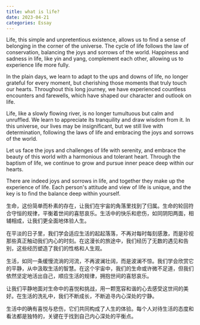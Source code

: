 ```yaml
---
title: what is life?
date: 2023-04-21
categories: Essay
---
```


Life, this simple and unpretentious existence, allows us to find a sense of belonging in the corner of the universe. The cycle of life follows the law of conservation, balancing the joys and sorrows of the world. Happiness and sadness in life, like yin and yang, complement each other, allowing us to experience life more fully.

In the plain days, we learn to adapt to the ups and downs of life, no longer grateful for every moment, but cherishing those moments that truly touch our hearts. Throughout this long journey, we have experienced countless encounters and farewells, which have shaped our character and outlook on life.

Life, like a slowly flowing river, is no longer tumultuous but calm and unruffled. We learn to appreciate its tranquility and draw wisdom from it. In this universe, our lives may be insignificant, but we still live with determination, following the laws of life and embracing the joys and sorrows of the world.

Let us face the joys and challenges of life with serenity, and embrace the beauty of this world with a harmonious and tolerant heart. Through the baptism of life, we continue to grow and pursue inner peace deep within our hearts.

There are indeed joys and sorrows in life, and together they make up the experience of life. Each person's attitude and view of life is unique, and the key is to find the balance deep within yourself.

生命，这份简单而朴素的存在，让我们在宇宙的角落里找到了归属。生命的轮回符合守恒的规律，平衡着世间的喜怒哀乐。生活中的快乐和悲伤，如同阴阳两面，相辅相成，让我们更全面地体验人生。

在平淡的日子里，我们学会适应生活的起起落落，不再对每时每刻感激，而是珍视那些真正触动我们内心的时刻。在这漫长的旅途中，我们经历了无数的遇见和告别，这些经历塑造了我们的性格和人生观。

生活，如同一条缓慢流淌的河流，不再波澜壮阔，而是波澜不惊。我们学会欣赏它的平静，从中汲取生活的智慧。在这个宇宙中，我们的生命或许微不足道，但我们依然坚定地活出自己，顺应生活的规律，拥抱世间的喜怒哀乐。

让我们平静地面对生命中的喜悦和挑战，用一颗宽容和谐的心去感受这世间的美好。在生活的洗礼中，我们不断成长，不断追寻内心深处的宁静。

生活中的确有喜悦与悲伤，它们共同构成了人生的体验。每个人对待生活的态度和看法都是独特的，关键在于找到自己内心深处的平衡点。